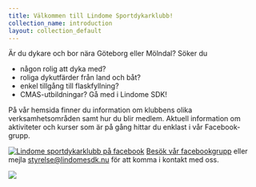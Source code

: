 ```yaml
---
title: Välkommen till Lindome Sportdykarklubb!
collection_name: introduction
layout: collection_default
---
```

Är du dykare och bor nära Göteborg eller Mölndal?
Söker du

- någon rolig att dyka med?
- roliga dykutfärder från land och båt?
- enkel tillgång till flaskfyllning?
- CMAS-utbildningar?
Gå med i Lindome SDK!

På vår hemsida finner du information om klubbens olika verksamhetsområden samt hur du blir medlem. Aktuell information om aktiviteter och kurser som är på gång hittar du enklast i vår Facebook-grupp.

<a title="Lindome sportdykarklubb på facebook" href="http://www.facebook.com/groups/12289305342/" target="_blank" rel="noopener"><img src="{% link assets/img/f_logo_rgb_blue.svg %}" alt="Lindome sportdykarklubb på facebook" style="max-height: 17px; vertical-align: bottom;" /></a>&nbsp;<a href="http://www.facebook.com/groups/12289305342/">Besök vår facebookgrupp</a> eller mejla <styrelse@lindomesdk.nu> för att komma i kontakt med oss.

<img src="{% link assets/img/frontpage.png %}" />
